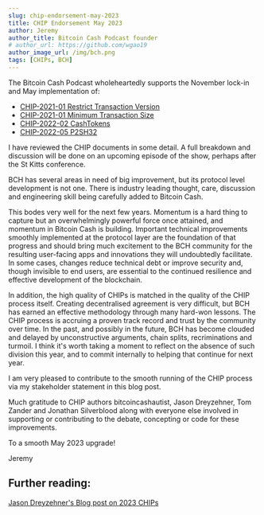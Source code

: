 ```yaml
---
slug: chip-endorsement-may-2023
title: CHIP Endorsement May 2023
author: Jeremy
author_title: Bitcoin Cash Podcast founder
# author_url: https://github.com/wgao19
author_image_url: /img/bch.png
tags: [CHIPs, BCH]
---
```


The Bitcoin Cash Podcast wholeheartedly supports the November lock-in and May implementation of:

- [CHIP-2021-01 Restrict Transaction Version](https://gitlab.com/bitcoin.cash/chips/-/blob/3b0e5d55e1e139046794e850287b7acb795f4e66/CHIP-2021-01-Restrict%20Transaction%20Versions.md)
- [CHIP-2021-01 Minimum Transaction Size](https://gitlab.com/bitcoin.cash/chips/-/blob/00e55fbfdaacf1436e455289086d9b4c6b3e7306/CHIP-2021-01-Allow%20Smaller%20Transactions.md)
- [CHIP-2022-02 CashTokens](https://github.com/bitjson/cashtokens)
- [CHIP-2022-05 P2SH32](<https://gitlab.com/0353F40E/p2sh32/-/blob/f58ecf835f58555c9087c53af25da92a0e74534c/CHIP-2022-05_Pay-to-Script-Hash-32_(P2SH32)_for_Bitcoin_Cash.md>)

I have reviewed the CHIP documents in some detail. A full breakdown and discussion will be done on an upcoming episode of the show, perhaps after the St Kitts conference.

BCH has several areas in need of big improvement, but its protocol level development is not one. There is industry leading thought, care, discussion and engineering skill being carefully added to Bitcoin Cash.

This bodes very well for the next few years. Momentum is a hard thing to capture but an overwhelmingly powerful force once attained, and momentum in Bitcoin Cash is building. Important technical improvements smoothly implemented at the protocol layer are the foundation of that progress and should bring much excitement to the BCH community for the resulting user-facing apps and innovations they will undoubtedly facilitate. In some cases, changes reduce technical debt or improve security and, though invisible to end users, are essential to the continued resilience and effective development of the blockchain.

In addition, the high quality of CHIPs is matched in the quality of the CHIP process itself. Creating decentralised agreement is very difficult, but BCH has earned an effective methodology through many hard-won lessons. The CHIP process is accruing a proven track record and trust by the community over time. In the past, and possibly in the future, BCH has become clouded and delayed by unconstructive arguments, chain splits, recriminations and turmoil. I think it's worth taking a moment to reflect on the absence of such division this year, and to commit internally to helping that continue for next year.

I am very pleased to contribute to the smooth running of the CHIP process via my stakeholder statement in this blog post.

Much gratitude to CHIP authors bitcoincashautist, Jason Dreyzehner, Tom Zander and Jonathan Silverblood along with everyone else involved in supporting or contributing to the debate, concepting or code for these improvements.

To a smooth May 2023 upgrade!

Jeremy

## Further reading:

[Jason Dreyzehner's Blog post on 2023 CHIPs](https://blog.bitjson.com/bitcoin-cash-upgrade-2023/)
